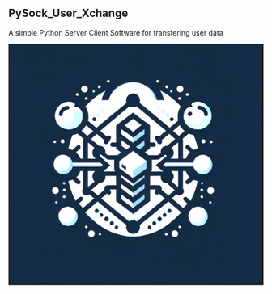 ## PySock_User_Xchange

A simple Python Server Client Software for transfering user data


![pysockxchange.jpg](https://github.com/Centaurus-X/PySock_User_Xchange/blob/main/pysockxchange.jpg)


